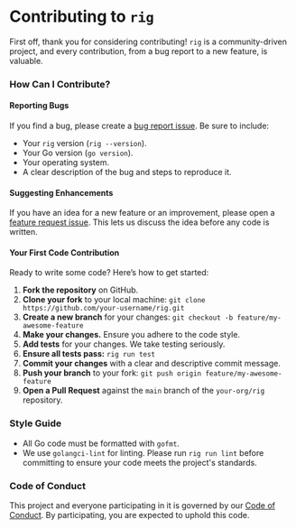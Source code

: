 # Contributing to `rig`

First off, thank you for considering contributing! `rig` is a community-driven project, and every contribution, from a bug report to a new feature, is valuable.

### How Can I Contribute?

#### Reporting Bugs

If you find a bug, please create a [bug report issue](https://github.com/divijg19/rig/issues/new?assignees=&labels=bug&template=bug_report.md). Be sure to include:
*   Your `rig` version (`rig --version`).
*   Your Go version (`go version`).
*   Your operating system.
*   A clear description of the bug and steps to reproduce it.

#### Suggesting Enhancements

If you have an idea for a new feature or an improvement, please open a [feature request issue](https://github.com/divijg19/rig/issues/new?assignees=&labels=enhancement&template=feature_request.md). This lets us discuss the idea before any code is written.

#### Your First Code Contribution

Ready to write some code? Here’s how to get started:

1.  **Fork the repository** on GitHub.
2.  **Clone your fork** to your local machine: `git clone https://github.com/your-username/rig.git`
3.  **Create a new branch** for your changes: `git checkout -b feature/my-awesome-feature`
4.  **Make your changes.** Ensure you adhere to the code style.
5.  **Add tests** for your changes. We take testing seriously.
6.  **Ensure all tests pass:** `rig run test`
7.  **Commit your changes** with a clear and descriptive commit message.
8.  **Push your branch** to your fork: `git push origin feature/my-awesome-feature`
9.  **Open a Pull Request** against the `main` branch of the `your-org/rig` repository.

### Style Guide

*   All Go code must be formatted with `gofmt`.
*   We use `golangci-lint` for linting. Please run `rig run lint` before committing to ensure your code meets the project's standards.

### Code of Conduct

This project and everyone participating in it is governed by our [Code of Conduct](./CODE_OF_CONDUCT.md). By participating, you are expected to uphold this code.
